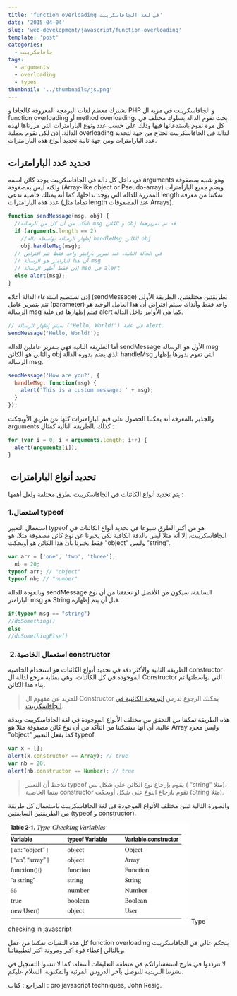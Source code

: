 ```yaml
---
title: 'function overloading في لغة الجافاسكريبت'
date: '2015-04-04'
slug: 'web-development/javascript/function-overloading'
template: 'post'
categories:
  - جافاسكريبت
tags:
  - arguments
  - overloading
  - types
thumbnail: '../thumbnails/js.png'
---
```


تشترك معظم لغات البرمجة المعروفة كالجافا و PHP و الجافاسكريبت في مزية ال function overloading أو method overloading، بحث تقوم الدالة بسلوك مختلف في كل مرة نقوم باستدعائها فيها وذلك على حسب عدد ونوع البارامترات التي مررناها لهذه الدالة. إذن لكي نقوم بعملية overloading لدالة في الجافاسكريبت نحتاج من جهة لتحديد عدد البارامترات ومن جهة ثانية تحديد أنواع هذه البارامترات.

## تحديد عدد البارامترات

في داخل كل دالة في الجافاسكريبت يوجد كائن اسمه arguments وهو شبيه بمصفوفة ولكنه ليس بمصفوفة (Array-like object or Pseudo-array) ويضم جميع البارامترات الممررة للدالة التي يوجد بداخلها، كما أنه يمتلك خاصية تدعى length تمكننا من معرفة عدد هذه البارامترات (تماما مثل length عند المصفوفات Arrays).

```js
function sendMessage(msg, obj) {
  //التأكد من أن كل من الرسالة msg و الكائن obj قد تم تمريرهما
  if (arguments.length == 2)
    //إظهار الرسالة بواسطة دالة handleMsg للكائن obj
    obj.handleMsg(msg);
  // في الحالة الثانية، عند تمرير بارامتر واحد فقط يتم افتراض
  // أن هذا البارامتر هو الرسالة msg
  // إذن فقط أظهر الرسالة msg في alert
  else alert(msg);
}
```

إذن نستطيع استدعاء الدالة أعلاه (sendMessage) بطريقتين مختلفتين، الطريقة الأولى تتم بتمرير عامل (parameter) واحد فقط وآنذاك سيتم افتراض أن هذا العامل الوحيد هو الرسالة msg فيتم إظهارها في علبة alert كما هي الأوامر داخل الدالة.

```js
// سيتم إظهار الرسالة ("Hello, World!") في علبة alert.
sendMessage('Hello, World!');
```

أما الطريقة الثانية فهي بتمرير عاملين للدالة sendMessage الأول هو الرسالة msg والثاني هو الكائن obj الذي يضم بدوره الدالة handleMsg التي تقوم بدورها بإظهار الرسالة msg.

```js
sendMessage('How are you?', {
  handleMsg: function(msg) {
    alert('This is a custom message: ' + msg);
  }
});
```

والجذير بالمعرفة أنه يمكننا الحصول على قيم البارامترات كلها عن طريق الأوبجكت arguments كذلك بالطريقة التالية كمثال :

```js
for (var i = 0; i < arguments.length; i++) {
  alert(arguments[i]);
}
```

##  تحديد أنواع البارامترات

يتم تحديد أنواع الكائنات في الجافاسكريبت بطرق مختلفة ولعل أهمها :

### 1.استعمال typeof

استعمال التعبير typeof هو من أكثر الطرق شيوعا في تحديد أنواع الكائنات في الجافاسكريبت، إلا أنه مثلا ليس بالدقة الكافية لكي يخبرنا عن نوع كائن مصفوفة مثلا، هو فقط يخبرنا بأن هذا الكائن هو أوبجكت "object" وليس "string".

```js
var arr = ['one', 'two', 'three'],
  nb = 20;
typeof arr; // "object"
typeof nb; // "number"
```

وبالعودة للدالة sendMessage السابقة، سيكون من الأفضل لو تحققنا من أن نوع البارامتر msg هو String قبل أن يتم إظهاره.

```js
if(typeof msg == "string")
//doSomething()
else
//doSomethingElse()
```

###  2.استعمال الخاصية constructor

الطريقة الثانية والأكثر دقة في تحديد أنواع الكائنات هو استخدام الخاصية constructor الموجودة في كل الكائنات، وهي بمثابة مرجع لدالة ال Constructor التي بواسطتها تم بناء هذا الكائن.

> للمزيد عن مفهوم ال Constructor يمكنك الرجوع لدرس [البرمجة الكائنية في الجافاسكريبت](http://www.tutomena.com/web-development/javascript/oriented-object-programming/ 'البرمجة الكائنية في الجافاسكريبت').

هذه الطريقة تمكننا من التحقق من مختلف الأنواع الموجودة في لغة الجافاسكريبت وبدقة عالية. أي أنها ستمكننا من التأكد من أن نوع كائن مصفوفة مثلا هو Array وليس مجرد "object" كما يفعل التعبير typeof.

```js
var x = [];
alert(x.constructor == Array); // true
var nb = 20;
alert(nb.constructor == Number); // true
```

> نلاحظ أن التعبير typeof يقوم بإرجاع نوع الكائن على شكل نص ( "string" مثلا)، بينما الخاصية constructor تقوم بارجاع النوع على شكل أوبجكت (String مثلا).

والصورة التالية تبين مختلف الأنواع الموجودة في لغة الجافاسكريبت باستعمال كل طريقة من الطريقتين السابقتين (typeof و constructor).

[![Type checking in javascript](../images/Capture-d’écran-2015-04-04-à-19.19.04.png)](../images/Capture-d’écran-2015-04-04-à-19.19.04.png) Type checking in javascript

كل هذه التقنيات تمكننا من عمل function overloading بتحكم عالي في الجافاسكريبت وبالتالي إعطاء قوة أكبر ومرونة أكثر لتطبيقاتنا.

لا تترددوا في طرح استفساراتكم في منطقة التعليقات أسفله، كما لا تنسوا التسجيل في نشرتنا البريدية للتوصل بآخر الدروس المرئية والمكتوبة. السلام عليكم.

المراجع : كتاب : pro javascript techniques, John Resig.
